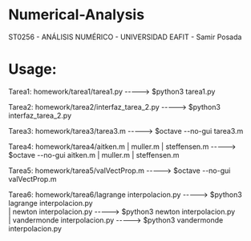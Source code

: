 # Numerical-Analysis
ST0256 - ANÁLISIS NUMÉRICO - UNIVERSIDAD EAFIT  - Samir Posada

# Usage:
Tarea1: homework/tarea1/tarea1.py           -----> $python3 tarea1.py

Tarea2: homework/tarea2/interfaz_tarea_2.py -----> $python3 interfaz_tarea_2.py

Tarea3: homework/tarea3/tarea3.m            -----> $octave --no-gui tarea3.m

Tarea4: homework/tarea4/aitken.m | muller.m | steffensen.m     -----> $octave --no-gui aitken.m | muller.m | steffensen.m

Tarea5: homework/tarea5/valVectProp.m       -----> $octave --no-gui valVectProp.m

Tarea6: homework/tarea6/lagrange interpolacion.py              -----> $python3 lagrange interpolacion.py  
                       | newton interpolacion.py               -----> $python3 newton interpolacion.py  
                       | vandermonde interpolacion.py          -----> $python3 vandermonde interpolacion.py  
